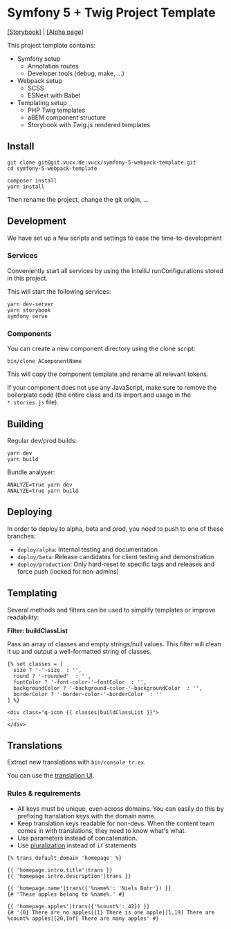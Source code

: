 # Symfony 5 + Twig Project Template

[[Storybook]](https://__LINK_HERE__/storybook/index.html) | [[Alpha page]](http://__LINK_HERE__.alpha.vucx.de)

This project template contains:

* Symfony setup
    * Annotation routes
    * Developer tools (debug, make, ...)
* Webpack setup
    * SCSS
    * ESNext with Babel
* Templating setup
    * PHP Twig templates
    * aBEM component structure
    * Storybook with Twig.js rendered templates

## Install

```shell
git clone git@git.vucx.de:vucx/symfony-5-webpack-template.git
cd symfony-5-webpack-template

composer install
yarn install
```

Then rename the project, change the git origin, ...

## Development

We have set up a few scripts and settings to ease the time-to-development

### Services

Conveniently start all services by using the IntelliJ runConfigurations stored in this project.

This will start the following services:

```shell
yarn dev-server
yarn storybook
symfony serve
```

### Components

You can create a new component directory using the clone script:

```shell
bin/clone AComponentName
```

This will copy the component template and rename all relevant tokens.

If your component does not use any JavaScript, make sure to remove the boilerplate code (the entire class and its import
and usage in the `*.stories.js` file).

## Building

Regular dev/prod builds:

```shell
yarn dev
yarn build
```

Bundle analyser:

```shell
ANALYZE=true yarn dev
ANALYZE=true yarn build
```

## Deploying

In order to deploy to alpha, beta and prod, you need to push to one of these branches:

* `deploy/alpha`: Internal testing and documentation
* `deploy/beta`: Release candidates for client testing and demonstration
* `deploy/production`: Only hard-reset to specific tags and releases and force push (locked for non-admins)

## Templating

Several methods and filters can be used to simplify templates or improve readability:

**Filter: buildClassList**

Pass an array of classes and empty strings/null values. This filter will clean it up and output a well-formatted string
of classes.

```twig
{% set classes = [
  size ? '-'~size  : '',
  round ? '-rounded'  : '',
  fontColor ? '-font-color-'~fontColor  : '',
  backgroundColor ? '-background-color-'~backgroundColor  : '',
  borderColor ? '-border-color-'~borderColor  : ''
] %}

<div class="q-icon {{ classes|buildClassList }}">
 ...
</div>
```

## Translations

Extract new translations with `bin/console tr:ex`.

You can use the [translation UI](http://localhost:8000/admin/_trans).

### Rules & requirements

* All keys must be unique, even across domains. You can easily do this by prefixing translation keys with the domain
  name.
* Keep translation keys readable for non-devs. When the content team comes in with translations, they need to know
  what's what.
* Use parameters instead of concatenation.
* Use [pluralization](https://symfony.com/doc/4.1/components/translation/usage.html#pluralization) instead of `if`
  statements

```twig
{% trans_default_domain 'homepage' %}

{{ 'homepage.intro.title'|trans }}
{{ 'homepage.intro.description'|trans }}

{{ 'homepage.name'|trans({'%name%': 'Niels Bohr'}) }}
{# 'These apples belong to %name%.' #}

{{ 'homepage.apples'|trans({'%count%': 42}) }}
{# '{0} There are no apples|{1} There is one apple|]1,19] There are %count% apples|[20,Inf[ There are many apples' #}
```
